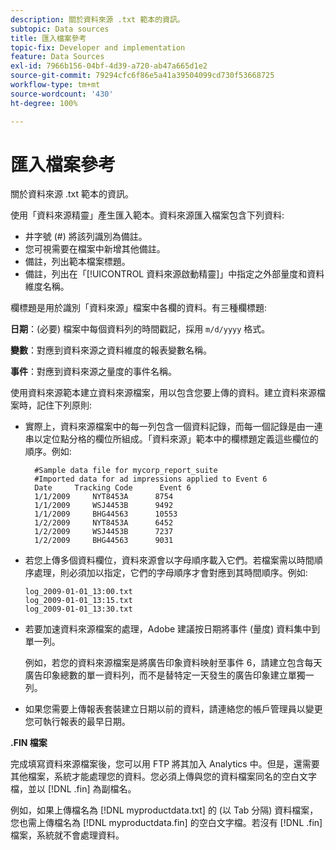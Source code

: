 ```yaml
---
description: 關於資料來源 .txt 範本的資訊。
subtopic: Data sources
title: 匯入檔案參考
topic-fix: Developer and implementation
feature: Data Sources
exl-id: 7966b156-04bf-4d39-a720-ab47a665d1e2
source-git-commit: 79294cfc6f86e5a41a39504099cd730f53668725
workflow-type: tm+mt
source-wordcount: '430'
ht-degree: 100%

---
```


# 匯入檔案參考

關於資料來源 .txt 範本的資訊。

使用「資料來源精靈」產生匯入範本。資料來源匯入檔案包含下列資料:

* 井字號 (#) 將該列識別為備註。
* 您可視需要在檔案中新增其他備註。
* 備註，列出範本檔案標題。
* 備註，列出在「[!UICONTROL 資料來源啟動精靈]」中指定之外部量度和資料維度名稱。

欄標題是用於識別「資料來源」檔案中各欄的資料。有三種欄標題:

**日期**：(必要) 檔案中每個資料列的時間戳記，採用 `m/d/yyyy` 格式。

**變數**：對應到資料來源之資料維度的報表變數名稱。

**事件**：對應到資料來源之量度的事件名稱。

使用資料來源範本建立資料來源檔案，用以包含您要上傳的資料。建立資料來源檔案時，記住下列原則:

* 實際上，資料來源檔案中的每一列包含一個資料記錄，而每一個記錄是由一連串以定位點分格的欄位所組成。「資料來源」範本中的欄標題定義這些欄位的順序。例如:

   ```
     #Sample data file for mycorp_report_suite 
     #Imported data for ad impressions applied to Event 6
     Date     Tracking Code      Event 6 
     1/1/2009     NYT8453A      8754
     1/1/2009     WSJ4453B      9492
     1/1/2009     BHG44563      10553
     1/2/2009     NYT8453A      6452
     1/2/2009     WSJ4453B      7237
     1/2/2009     BHG44563      9031
   ```

* 若您上傳多個資料欄位，資料來源會以字母順序載入它們。若檔案需以時間順序處理，則必須加以指定，它們的字母順序才會對應到其時間順序。例如:

   ```
   log_2009-01-01_13:00.txt
   log_2009-01-01_13:15.txt
   log_2009-01-01_13:30.txt
   ```

* 若要加速資料來源檔案的處理，Adobe 建議按日期將事件 (量度) 資料集中到單一列。

   例如，若您的資料來源檔案是將廣告印象資料映射至事件 6，請建立包含每天廣告印象總數的單一資料列，而不是替特定一天發生的廣告印象建立單獨一列。
* 如果您需要上傳報表套裝建立日期以前的資料，請連絡您的帳戶管理員以變更您可執行報表的最早日期。

**.FIN 檔案**

完成填寫資料來源檔案後，您可以用 FTP 將其加入 Analytics 中。但是，還需要其他檔案，系統才能處理您的資料。您必須上傳與您的資料檔案同名的空白文字檔，並以 [!DNL .fin] 為副檔名。

例如，如果上傳檔名為 [!DNL myproductdata.txt] 的 (以 Tab 分隔) 資料檔案，您也需上傳檔名為 [!DNL myproductdata.fin] 的空白文字檔。若沒有 [!DNL .fin] 檔案，系統就不會處理資料。
